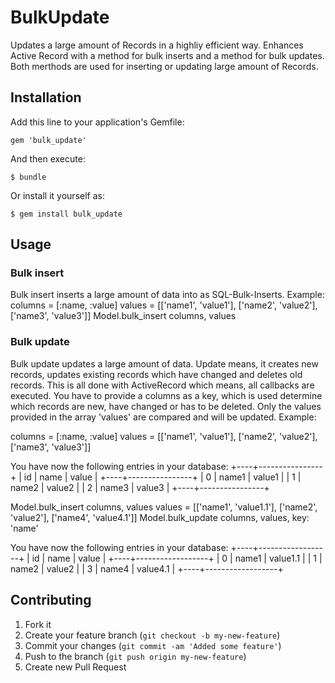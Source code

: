 # BulkUpdate

Updates a large amount of Records in a highliy efficient way.
Enhances Active Record with a method for bulk inserts and a method for bulk updates. Both merthods are used for inserting or updating large amount of Records.

## Installation

Add this line to your application's Gemfile:

    gem 'bulk_update'

And then execute:

    $ bundle

Or install it yourself as:

    $ gem install bulk_update

## Usage

### Bulk insert

Bulk insert inserts a large amount of data into as SQL-Bulk-Inserts. Example:
  columns = [:name, :value]
  values  = [['name1', 'value1'], ['name2', 'value2'], ['name3', 'value3']]
  Model.bulk_insert columns, values

### Bulk update

Bulk update updates a large amount of data. Update means, it creates new records, updates existing records which have changed and deletes old records. This is all done with ActiveRecord which means, all callbacks are executed.
You have to provide a columns as a key, which is used determine which records are new, have changed or has to be deleted. Only the values provided in the array 'values' are compared and will be updated. Example:

  columns = [:name, :value]
  values  = [['name1', 'value1'], ['name2', 'value2'], ['name3', 'value3']]

You have now the following entries in your database:
  +----+----------------+
  | id | name  | value  |
  +----+----------------+
  |  0 | name1 | value1 |
  |  1 | name2 | value2 |
  |  2 | name3 | value3 |
  +----+----------------+

  Model.bulk_insert columns, values
  values  = [['name1', 'value1.1'], ['name2', 'value2'], ['name4', 'value4.1']]
  Model.bulk_update columns, values, key: 'name'

You have now the following entries in your database:
  +----+------------------+
  | id | name  | value    |
  +----+------------------+
  |  0 | name1 | value1.1 |
  |  1 | name2 | value2   |
  |  3 | name4 | value4.1 |
  +----+------------------+


## Contributing

1. Fork it
2. Create your feature branch (`git checkout -b my-new-feature`)
3. Commit your changes (`git commit -am 'Added some feature'`)
4. Push to the branch (`git push origin my-new-feature`)
5. Create new Pull Request
